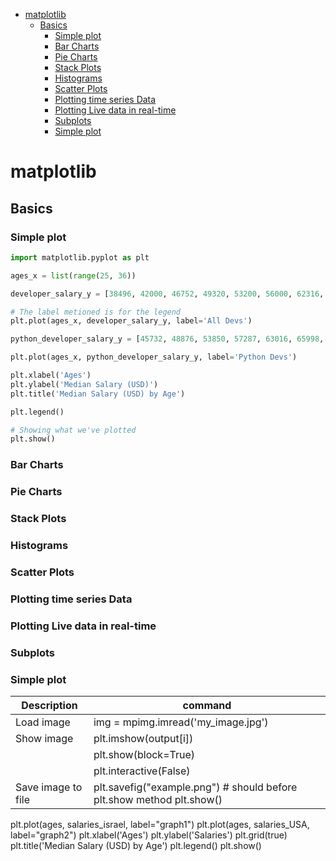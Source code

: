 <!--ts-->
   * [matplotlib](#matplotlib)
      * [Basics](#basics)
         * [Simple plot](#simple-plot)
         * [Bar Charts](#bar-charts)
         * [Pie Charts](#pie-charts)
         * [Stack Plots](#stack-plots)
         * [Histograms](#histograms)
         * [Scatter Plots](#scatter-plots)
         * [Plotting time series Data](#plotting-time-series-data)
         * [Plotting Live data in real-time](#plotting-live-data-in-real-time)
         * [Subplots](#subplots)
         * [Simple plot](#simple-plot-1)

<!-- Added by: gil_diy, at: 2019-07-28T01:24+03:00 -->

<!--te-->

# matplotlib


## Basics

### Simple plot

```python
import matplotlib.pyplot as plt

ages_x = list(range(25, 36))

developer_salary_y = [38496, 42000, 46752, 49320, 53200, 56000, 62316, 64928, 67317, 68748, 73752]

# The label metioned is for the legend
plt.plot(ages_x, developer_salary_y, label='All Devs')

python_developer_salary_y = [45732, 48876, 53850, 57287, 63016, 65998, 70003, 70000, 71496, 75370, 83640]

plt.plot(ages_x, python_developer_salary_y, label='Python Devs')

plt.xlabel('Ages')
plt.ylabel('Median Salary (USD)')
plt.title('Median Salary (USD) by Age')

plt.legend()

# Showing what we've plotted
plt.show()

```

### Bar Charts
### Pie Charts
### Stack Plots
### Histograms
### Scatter Plots
### Plotting time series Data
### Plotting Live data in real-time
### Subplots

### Simple plot

Description | command
------------|---------
Load image | img = mpimg.imread('my_image.jpg')
Show image | plt.imshow(output[i])
		   | plt.show(block=True)
		   | plt.interactive(False)
Save image to file |plt.savefig("example.png")  # should before plt.show method plt.show()


plt.plot(ages, salaries_israel, label="graph1")
plt.plot(ages, salaries_USA, label="graph2")
plt.xlabel('Ages')
plt.ylabel('Salaries')
plt.grid(true)
plt.title('Median Salary (USD) by Age')
plt.legend()
plt.show()
